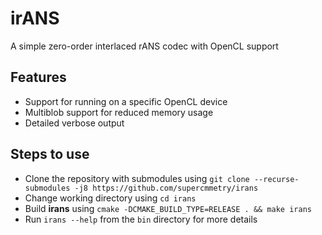 # irANS
A simple zero-order interlaced rANS codec with OpenCL support

## Features

- Support for running on a specific OpenCL device
- Multiblob support for reduced memory usage
- Detailed verbose output

## Steps to use

- Clone the repository with submodules using `git clone --recurse-submodules -j8 https://github.com/supercmmetry/irans`
- Change working directory using `cd irans`
- Build **irans** using `cmake -DCMAKE_BUILD_TYPE=RELEASE . && make irans`
- Run `irans --help` from the `bin` directory for more details
